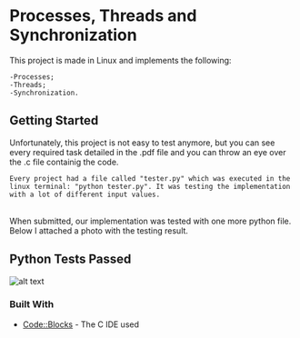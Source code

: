 # Processes, Threads and Synchronization
This project is made in Linux and implements the following:
```
-Processes;
-Threads;
-Synchronization.
```

## Getting Started
Unfortunately, this project is not easy to test anymore, but you can see every required task detailed in the .pdf file and you can throw an eye over the .c file containig the code. 
```
Every project had a file called "tester.py" which was executed in the linux terminal: "python tester.py". It was testing the implementation with a lot of different input values.
```
</br>
When submitted, our implementation was tested with one more python file. Below I attached a photo with the testing result.

## Python Tests Passed
![alt text](https://github.com/DanutGavrus/Photos/blob/master/1.%20Processes%2C%20Threads%20and%20Synchronization.png)

### Built With
* [Code::Blocks](http://www.codeblocks.org/) - The C IDE used